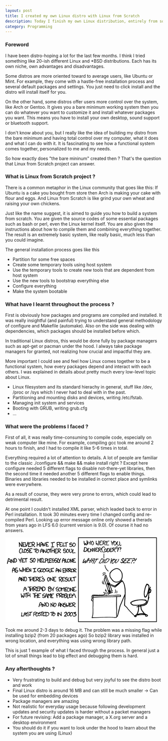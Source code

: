 ```yaml
---
layout: post
title: I created my own Linux distro with Linux from Scratch
description: Today I finish my own Linux distribution, entirely from sources, with the help of Linux from Scratch project. Here are my thoughts.
category: Programming
---
```


### Foreword

I have been distro-hoping a lot for the last few months.
I think I tried something like 20-ish different Linux and \*BSD distributions.
Each has its own niche, own advantages and disadvantages.

Some distros are more oriented toward to average users, like Ubuntu or Mint.
For example, they come with a hastle-free installation process and several default packages and settings.
You just need to click install and the distro will install itself for you.

On the other hand, some distros offer users more control over the system, like Arch or Gentoo.
It gives you a bare minimum working system then you can do whatever you want to customize it and install whatever packages you want.
This means you have to install your own desktop, sound support or bluetooth support.

I don't know about you, but I really like the idea of building my distro from the bare minimum and having total control over my computer, what it does and what I can do with it.
It is fascinating to see how a functional system comes together, personalized to me and my needs.

So how exactly does "the bare mininum" created then ?
That's the question that Linux from Scratch project can answer.

### What is Linux from Scratch project ?

There is a common metaphor in the Linux community that goes like this:
If Ubuntu is a cake you bought from store then Arch is making your cake with flour and eggs.
And Linux from Scratch is like grind your own wheat and raising your own chickens.

Just like the name suggest, it is aimed to guide you how to build a system from scratch.
You are given the source codes of some essential packages such as bash or perl, even the Linux kernel itself.
You are also given the instructions about how to compile them and combining everything together.
The result is an extremely basic system, like really basic, much less than you could imagine.

The general installation process goes like this
- Partition for some free spaces
- Create some temporary tools using host system
- Use the temporary tools to create new tools that are dependent from host system
- Use the new tools to bootstrap everything else
- Configure everything
- Make the system bootable

### What have I learnt throughout the process ?

First is obviously how packages and programs are compiled and installed.
It was really insightful (and painful) trying to understand general methodology of configure and Makefile (automake).
Also on the side was dealing with dependencies, which packages should be installed before which.

In traditional Linux distros, this would be done fully by package managers such as apt-get or pacman under the hood.
I always take package managers for granted, not realizing how crucial and impactful they are.

More important I could see and feel how Linux comes together to be a functional system, how every packages depend and interact with each others.
I was explained in details about pretty much every low-level topic about Linux.
- Linux filesystem and its standard hierachy in general, stuff like /dev, /proc or /sys which I never had to deal with in the past.
- Partitioning and mounting disks and devices, writing /etc/fstab.
- Managing init system and services
- Booting with GRUB, writing grub.cfg
- ...

### What were the problems I faced ?

First of all, it was really time-consuming to compile code, especially on weak computer like mine.
For example, compiling gcc took me around 2 hours to finish, and I had to compile it like 5-6 times in total.

Everything required a lot of attention to details.
A lot of people are familiar to the classic ./configure && make && make install right ?
Except here configure needed 5 different flags to disable not-there-yet libraries,
then the second time it needed another 5 different flags to enable things.
Binaries and libraries needed to be installed in correct place and symlinks were everywhere.

As a result of course, they were very prone to errors, which could lead to detrimental result.

At one point I couldn't installed XML parser, which leaded back to error in Perl installation.
It took 30 minutes every time I changed config and re-compiled Perl.
Looking up error message online only showed a therads from years ago in LFS 6.0 (current version is 9.0).
Of course it had no answers.

![Relevant XKCD](/assets/01-xkcd.png)

Took me around 2-3 days to debug it.
The problem was a missing flag while installing bzip2 (from 20 packages ago)
So bzip2 library was installed in wrong location, and everything was using wrong library path.

This is just 1 example of what I faced through the process.
In general just a lot of small things lead to big effect and debugging them is hard.

### Any afterthoughts ?

- Very frustrating to build and debug but very joyful to see the distro boot and work
- Final Linux distro is around 16 MB and can still be much smaller -> Can be used for embedding devices
- Package managers are amazing
- Not realistic for everyday usage because following development updates and security updates is harder without a packet managers
- For future revising: Add a package manager, a X.org server and a desktop environment
- You should do it if you want to look under the hood to learn about the system you are using (Linux)
